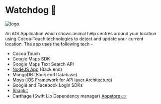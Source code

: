 # Watchdog :dog:

![logo](https://github.com/AamirAnwar/watchdog-iOS/raw/master/Github_Art.png)

An iOS Application which shows animal help centres around your location using Cocoa-Touch technologies to detect and update your current location. The app uses the following tech -

- Cocoa Touch
- Google Maps SDK
- Google Maps Text Search API
- [NodeJS App](https://github.com/AamirAnwar/Watchdog-NodeJS) (Back end) 
- MongoDB (Back end Database)
- Moya (iOS Framework for API layer Architecture)
- Google and Facebook Login SDKs
- [Snapkit](http://snapkit.io/) 
- Carthage (Swift Lib Dependency manager)
[Appstore  :point_right: ](https://itunes.apple.com/in/app/watchdog-app/id1340377198?mt=8)
